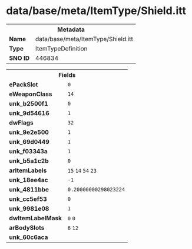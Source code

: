 <h1>data/base/meta/ItemType/Shield.itt</h1><table><tr><th colspan="100%">Metadata</th></tr><tr><td><b>Name</b></td><td>data/base/meta/ItemType/Shield.itt</td></tr><tr><td><b>Type</b></td><td>ItemTypeDefinition</td></tr><tr><td><b>SNO ID</b></td><td>446834</td></tr></table>

<table><tr><th colspan="100%">Fields</th></tr><tr><td><b>ePackSlot</b></td><td><code>0</code></td></tr><tr><td><b>eWeaponClass</b></td><td><code>14</code></td></tr><tr><td><b>unk_b2500f1</b></td><td><code>0</code></td></tr><tr><td><b>unk_9d54616</b></td><td><code>1</code></td></tr><tr><td><b>dwFlags</b></td><td><code>32</code></td></tr><tr><td><b>unk_9e2e500</b></td><td><code>1</code></td></tr><tr><td><b>unk_69d0449</b></td><td><code>1</code></td></tr><tr><td><b>unk_f03343a</b></td><td><code>1</code></td></tr><tr><td><b>unk_b5a1c2b</b></td><td><code>0</code></td></tr><tr><td><b>arItemLabels</b></td><td><code>15</code>
<code>14</code>
<code>54</code>
<code>23</code>
</td></tr><tr><td><b>unk_18ee4ac</b></td><td><code>-1</code></td></tr><tr><td><b>unk_4811bbe</b></td><td><code>0.20000000298023224</code></td></tr><tr><td><b>unk_cc5ef53</b></td><td><code>0</code></td></tr><tr><td><b>unk_9981e08</b></td><td><code>1</code></td></tr><tr><td><b>dwItemLabelMask</b></td><td><code>0</code>
<code>0</code>
</td></tr><tr><td><b>arBodySlots</b></td><td><code>6</code>
<code>12</code>
</td></tr><tr><td><b>unk_60c6aca</b></td><td></td></tr></table>

